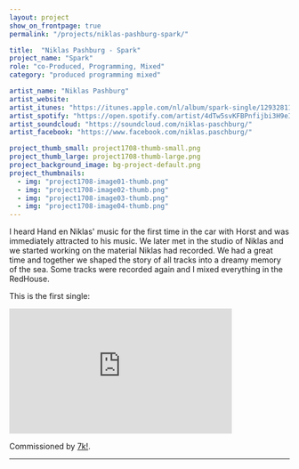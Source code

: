 ```yaml
---
layout: project
show_on_frontpage: true
permalink: "/projects/niklas-pashburg-spark/"

title:  "Niklas Pashburg - Spark"
project_name: "Spark"
role: "co-Produced, Programming, Mixed"
category: "produced programming mixed"

artist_name: "Niklas Pashburg"
artist_website:
artist_itunes: "https://itunes.apple.com/nl/album/spark-single/1293281162?l=en"
artist_spotify: "https://open.spotify.com/artist/4dTw5svKFBPnfijbi3H9eI"
artist_soundcloud: "https://soundcloud.com/niklas-paschburg/"
artist_facebook: "https://www.facebook.com/niklas.paschburg/"

project_thumb_small: project1708-thumb-small.png
project_thumb_large: project1708-thumb-large.png
project_background_image: bg-project-default.png
project_thumbnails:
  - img: "project1708-image01-thumb.png"
  - img: "project1708-image02-thumb.png"
  - img: "project1708-image03-thumb.png"
  - img: "project1708-image04-thumb.png"
---
```


I heard Hand en  Niklas' music for the first time in the car with Horst and was immediately attracted to his music. We later met in the studio of Niklas and we started working on the material Niklas had recorded. We had a great time and together we shaped the story of all tracks into a dreamy memory of the sea. Some tracks were recorded again and I mixed everything in the RedHouse.

This is the first single:

<iframe width="400" height="225" src="https://www.youtube.com/embed/6p_YD68O5ho?rel=0" frameborder="0" gesture="media" allow="encrypted-media" allowfullscreen></iframe>

Commissioned by [7k!](http://7klassik.com).

---
